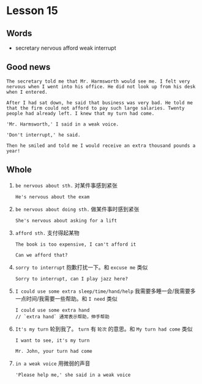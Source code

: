 # Lesson 15

## Words

- secretary nervous afford weak interrupt

## Good news

```
The secretary told me that Mr. Harmsworth would see me. I felt very nervous when I went into his office. He did not look up from his desk when I entered.

After I had sat down, he said that business was very bad. He told me that the firm could not afford to pay such large salaries. Twenty people had already left. I knew that my turn had come.

'Mr. Harmsworth,' I said in a weak voice.

'Don't interrupt,' he said.

Then he smiled and told me I would receive an extra thousand pounds a year!
```

## Whole

1. `be nervous about sth.` 对某件事感到紧张

   ```
   He's nervous about the exam
   ```

2. `be nervous about doing sth.` 做某件事时感到紧张

   ```
   She's nervous about asking for a lift
   ```

3. `afford sth.` 支付得起某物

   ```
   The book is too expensive, I can't afford it

   Can we afford that?
   ```

4. `sorry to interrupt` 抱歉打扰一下。和 `excuse me` 类似

   ```
   Sorry to interrupt, can I play jazz here?
   ```

5. `I could use some extra sleep/time/hand/help` 我需要多睡一会/我需要多一点时间/我需要一些帮助。和 `I need` 类似

   ```
   I could use some extra hand
   // `extra hand` 通常表示帮助，伸手帮助
   ```

6. `It's my turn` 轮到我了。 `turn` 有 `轮次` 的意思。和 `My turn had come` 类似

   ```
   I want to see, it's my turn

   Mr. John, your turn had come
   ```

7. `in a weak voice` 用微弱的声音

   ```
   'Please help me,' she said in a weak voice
   ```
